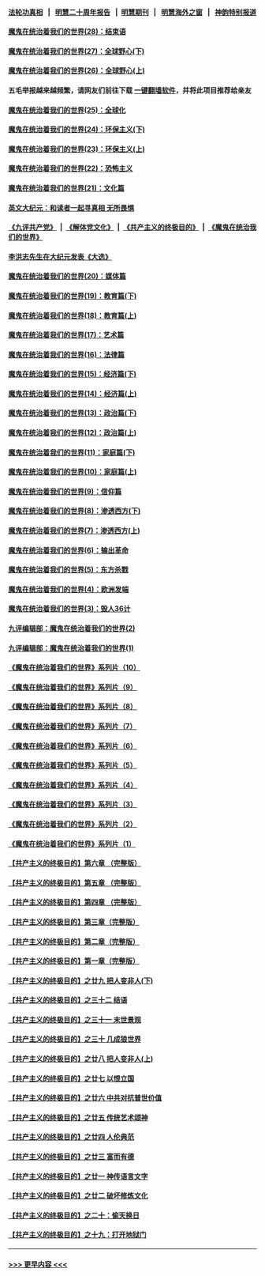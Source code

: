 #### [法轮功真相](https://github.com/gfw-breaker/truth/blob/master/README.md?t=0) &nbsp;&nbsp;|&nbsp;&nbsp; [明慧二十周年报告](https://github.com/gfw-breaker/mh-reports/blob/master/README.md?t=0) &nbsp;&nbsp;|&nbsp;&nbsp;[明慧期刊](https://github.com/gfw-breaker/mh-qikan) &nbsp;&nbsp;|&nbsp;&nbsp; [明慧海外之窗](https://github.com/gfw-breaker/mh-news/blob/master/README.md?t=0) &nbsp;&nbsp;|&nbsp;&nbsp; [神韵特别报道](https://github.com/gfw-breaker/mh-news/blob/master/shenyun.md?t=0)
#### [魔鬼在统治着我们的世界(28)：结束语](../pages/nsc422/n10936246.md?t=06271601) 
#### [魔鬼在统治着我们的世界(27)：全球野心(下)](../pages/nsc422/n10928319.md?t=06271601) 
#### [魔鬼在统治着我们的世界(26)：全球野心(上)](../pages/nsc422/n10900318.md?t=06271601) 
#### 五毛举报越来越频繁，请网友们前往下载 [一键翻墙软件](https://github.com/gfw-breaker/ssr-accounts)，并将此项目推荐给亲友
#### [魔鬼在统治着我们的世界(25)：全球化](../pages/nsc422/n10788205.md?t=06271601) 
#### [魔鬼在统治着我们的世界(24)：环保主义(下)](../pages/nsc422/n10695307.md?t=06271601) 
#### [魔鬼在统治着我们的世界(23)：环保主义(上)](../pages/nsc422/n10688613.md?t=06271601) 
#### [魔鬼在统治着我们的世界(22)：恐怖主义](../pages/nsc422/n10614727.md?t=06271601) 
#### [魔鬼在统治着我们的世界(21)：文化篇](../pages/nsc422/n10597706.md?t=06271601) 
#### [英文大纪元：和读者一起寻真相 无所畏惧](../pages/nsc422/n12542027.md?t=06271601) 
#### [《九评共产党》](https://github.com/begood0513/9ping.md/blob/master/README.md) &nbsp;|&nbsp; [《解体党文化》](../../../../jtdwh.md/blob/master/README.md)  &nbsp;|&nbsp; [《共产主义的终极目的》](../../../../gczydzjmd.md/blob/master/README.md) &nbsp;|&nbsp; [《魔鬼在统治我们的世界》](../../../../mgztzwmdsj.md/blob/master/README.md) 
#### [李洪志先生在大纪元发表《大选》](../pages/nsc422/n12534746.md?t=06271601) 
#### [魔鬼在统治着我们的世界(20)：媒体篇](../pages/nsc422/n10586579.md?t=06271601) 
#### [魔鬼在统治着我们的世界(19)：教育篇(下)](../pages/nsc422/n10564808.md?t=06271601) 
#### [魔鬼在统治着我们的世界(18)：教育篇(上)](../pages/nsc422/n10526970.md?t=06271601) 
#### [魔鬼在统治着我们的世界(17)：艺术篇](../pages/nsc422/n10499093.md?t=06271601) 
#### [魔鬼在统治着我们的世界(16)：法律篇](../pages/nsc422/n10485969.md?t=06271601) 
#### [魔鬼在统治着我们的世界(15)：经济篇(下)](../pages/nsc422/n10469975.md?t=06271601) 
#### [魔鬼在统治着我们的世界(14)：经济篇(上)](../pages/nsc422/n10457370.md?t=06271601) 
#### [魔鬼在统治着我们的世界(13)：政治篇(下)](../pages/nsc422/n10448270.md?t=06271601) 
#### [魔鬼在统治着我们的世界(12)：政治篇(上)](../pages/nsc422/n10444576.md?t=06271601) 
#### [魔鬼在统治着我们的世界(11)：家庭篇(下)](../pages/nsc422/n10440961.md?t=06271601) 
#### [魔鬼在统治着我们的世界(10)：家庭篇(上)](../pages/nsc422/n10435448.md?t=06271601) 
#### [魔鬼在统治着我们的世界(9)：信仰篇](../pages/nsc422/n10432159.md?t=06271601) 
#### [魔鬼在统治着我们的世界(8)：渗透西方(下)](../pages/nsc422/n10429603.md?t=06271601) 
#### [魔鬼在统治着我们的世界(7)：渗透西方(上)](../pages/nsc422/n10426013.md?t=06271601) 
#### [魔鬼在统治着我们的世界(6)：输出革命](../pages/nsc422/n10421536.md?t=06271601) 
#### [魔鬼在统治着我们的世界(5)：东方杀戮](../pages/nsc422/n10417707.md?t=06271601) 
#### [魔鬼在统治着我们的世界(4)：欧洲发端](../pages/nsc422/n10414890.md?t=06271601) 
#### [魔鬼在统治着我们的世界(3)：毁人36计](../pages/nsc422/n10411583.md?t=06271601) 
#### [九评编辑部：魔鬼在统治着我们的世界(2)](../pages/nsc422/n10410036.md?t=06271601) 
#### [九评编辑部：魔鬼在统治着我们的世界(1)](../pages/nsc422/n10406825.md?t=06271601) 
#### [《魔鬼在统治着我们的世界》系列片（10）](../pages/nsc422/n12292670.md?t=06271601) 
#### [《魔鬼在统治着我们的世界》系列片（9）](../pages/nsc422/n12290859.md?t=06271601) 
#### [《魔鬼在统治着我们的世界》系列片（8）](../pages/nsc422/n12287445.md?t=06271601) 
#### [《魔鬼在统治着我们的世界》系列片（7）](../pages/nsc422/n12283425.md?t=06271601) 
#### [《魔鬼在统治着我们的世界》系列片（6）](../pages/nsc422/n12282314.md?t=06271601) 
#### [《魔鬼在统治着我们的世界》系列片（5）](../pages/nsc422/n12281419.md?t=06271601) 
#### [《魔鬼在统治着我们的世界》系列片（4）](../pages/nsc422/n12274024.md?t=06271601) 
#### [《魔鬼在统治着我们的世界》系列片（3）](../pages/nsc422/n12271322.md?t=06271601) 
#### [《魔鬼在统治着我们的世界》系列片（2）](../pages/nsc422/n12269049.md?t=06271601) 
#### [《魔鬼在统治着我们的世界》系列片（1）](../pages/nsc422/n12267575.md?t=06271601) 
#### [【共产主义的终极目的】第六章 （完整版）](../pages/nsc422/n11428913.md?t=06271601) 
#### [【共产主义的终极目的】第五章 （完整版）](../pages/nsc422/n11428912.md?t=06271601) 
#### [【共产主义的终极目的】第四章 （完整版）](../pages/nsc422/n11428907.md?t=06271601) 
#### [【共产主义的终极目的】第三章（完整版）](../pages/nsc422/n11428848.md?t=06271601) 
#### [【共产主义的终极目的】第二章（完整版）](../pages/nsc422/n11428831.md?t=06271601) 
#### [【共产主义的终极目的】第一章（完整版）](../pages/nsc422/n11417651.md?t=06271601) 
#### [【共产主义的终极目的】之廿九 把人变非人(下)](../pages/nsc422/n11344140.md?t=06271601) 
#### [【共产主义的终极目的】之三十二 结语](../pages/nsc422/n11360535.md?t=06271601) 
#### [【共产主义的终极目的】之三十一 末世景观](../pages/nsc422/n11351129.md?t=06271601) 
#### [【共产主义的终极目的】之三十 几成狼世界](../pages/nsc422/n11348280.md?t=06271601) 
#### [【共产主义的终极目的】之廿八 把人变非人(上)](../pages/nsc422/n11340492.md?t=06271601) 
#### [【共产主义的终极目的】之廿七 以恨立国](../pages/nsc422/n11336944.md?t=06271601) 
#### [【共产主义的终极目的】之廿六 中共对抗普世价值](../pages/nsc422/n11324785.md?t=06271601) 
#### [【共产主义的终极目的】之廿五 传统艺术颂神](../pages/nsc422/n11296396.md?t=06271601) 
#### [【共产主义的终极目的】之廿四 人伦典范](../pages/nsc422/n11296397.md?t=06271601) 
#### [【共产主义的终极目的】之廿三 富而有德](../pages/nsc422/n11283598.md?t=06271601) 
#### [【共产主义的终极目的】之廿一 神传语言文字](../pages/nsc422/n11263265.md?t=06271601) 
#### [【共产主义的终极目的】之廿二 破坏修炼文化](../pages/nsc422/n11245728.md?t=06271601) 
#### [【共产主义的终极目的】之二十：偷天换日](../pages/nsc422/n11238846.md?t=06271601) 
#### [【共产主义的终极目的】之十九：打开地狱门](../pages/nsc422/n11206376.md?t=06271601) 

----
#### [ >>> 更早内容 <<< ](../indexes/nsc422-earlier.md)
